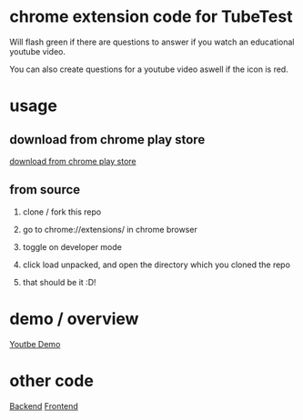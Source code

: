 # chrome extension code for TubeTest
Will flash green if there are questions to answer if you watch an educational youtube video.

You can also create questions for a youtube video aswell if the icon is red.


# usage


## download from chrome play store

[download from chrome play store](https://chrome.google.com/webstore/detail/dhhmancpolnncomnnjbaiaoemhmeapeh)


## from source

1) clone / fork this repo

2) go to chrome://extensions/ in chrome browser

3) toggle on developer mode

4) click load unpacked, and open the directory which you cloned the repo

5) that should be it :D!


# demo / overview
[Youtbe Demo](https://www.youtube.com/watch?v=9GoqhMaQRQI)


# other code

[Backend](https://github.com/dasqueel/TubeTest-api)
[Frontend](https://github.com/dasqueel/TubeTest-webclient)